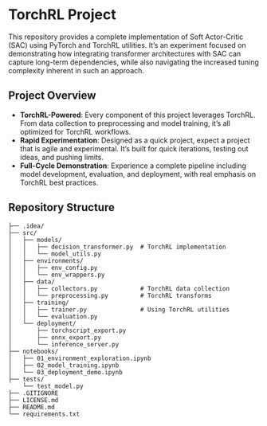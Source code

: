 # TorchRL Project  
This repository provides a complete implementation of Soft Actor-Critic (SAC) using PyTorch and TorchRL utilities. It’s an experiment focused on demonstrating how integrating transformer architectures with SAC can capture long-term dependencies, while also navigating the increased tuning complexity inherent in such an approach.

## Project Overview

- **TorchRL-Powered**: Every component of this project leverages TorchRL. From data collection to preprocessing and model training, it’s all optimized for TorchRL workflows.
- **Rapid Experimentation**: Designed as a quick project, expect a project that is agile and experimental. It’s built for quick iterations, testing out ideas, and pushing limits.
- **Full-Cycle Demonstration**: Experience a complete pipeline including model development, evaluation, and deployment, with real emphasis on TorchRL best practices.

## Repository Structure

```plaintext
├── .idea/
├── src/
│   ├── models/
│   │   ├── decision_transformer.py  # TorchRL implementation
│   │   └── model_utils.py
│   ├── environments/
│   │   ├── env_config.py
│   │   └── env_wrappers.py
│   ├── data/
│   │   ├── collectors.py            # TorchRL data collection
│   │   └── preprocessing.py         # TorchRL transforms
│   ├── training/
│   │   ├── trainer.py               # Using TorchRL utilities
│   │   └── evaluation.py
│   └── deployment/
│       ├── torchscript_export.py
│       ├── onnx_export.py
│       └── inference_server.py
├── notebooks/
│   ├── 01_environment_exploration.ipynb
│   ├── 02_model_training.ipynb
│   └── 03_deployment_demo.ipynb
├── tests/
    └── test_model.py
├── .GITIGNORE
├── LICENSE.md
├── README.md
└── requirements.txt
